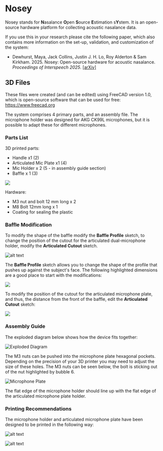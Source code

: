 # Nosey

Nosey stands for **N**asalance **O**pen **S**ource **E**stimation s**Y**stem. It is an open-source hardware platform for collecting acoustic nasalance data.

If you use this in your research please cite the following paper, which also contains more information on the set-up, validation, and customization of the system:

* Dewhurst, Maya, Jack Collins, Justin J. H. Lo, Roy Alderton & Sam Kirkham. 2025. Nosey: Open-source hardware for acoustic nasalance. *Proceedings of Interspeech 2025*. [[arXiv]]()


## 3D Files

These files were created (and can be edited) using FreeCAD version 1.0, which is open-source software that can be used for free: https://www.freecad.org

The system comprises 4 primary parts, and an assembly file. The microphone holder was designed for AKG CK99L microphones, but it is possible to adapt these for different microphones.

### Parts List

3D printed parts:

- Handle x1 (2)
- Articulated Mic Plate x1 (4)
- Mic Holder x 2 (5 - in assembly guide section)
- Baffle x 1 (3)

![](figs/assembly.png)

Hardware:

- M3 nut and bolt 12 mm long x 2
- M8 Bolt 12mm long x 1 
- Coating for sealing the plastic

### Baffle Modification

To modify the shape of the baffle modify the **Baffle Profile** sketch, to change the position of the cutout for the articulated dual-microphone holder, modify the **Articulated Cutout** sketch.

![alt text](figs/sketch_tree.png)

The **Baffle Profile** sketch allows you to change the shape of the profile that pushes up against the subject's face. The following highlighted dimensions are a good place to start with the modifications:

![](figs/baffle_edit.png)

To modify the position of the cutout for the articulated microphone plate, and thus, the distance from the front of the baffle, edit the **Articulated Cutout** sketch:

![](figs/cutout.png)

### Assembly Guide

The exploded diagram below shows how the device fits together:

![Exploded Diagram](figs/exploded.png)

The M3 nuts can be pushed into the microphone plate hexagonal pockets. Depending on the precision of your 3D printer you may need to adjust the size of these holes. The M3 nuts can be seen below, the bolt is sticking out of the nut highlighted by bubble 6.

![Microphone Plate](figs/mic.png)

The flat edge of the microphone holder should line up with the flat edge of the articulated microphone plate holder.

### Printing Recommendations

The microphone holder and articulated microphone plate have been designed to be printed in the following way:

![alt text](figs/articulate_print.png)

![alt text](figs/mic_holder_print.png)
